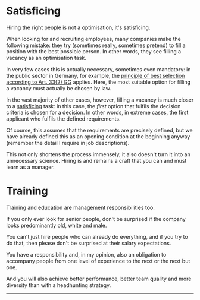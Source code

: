 # Satisficing <!-- .element class="hidden" -->

Hiring the right people is not a optimisation, it's satisficing.

<!-- Note -->
When looking for and recruiting employees, many companies make the following mistake: they try (sometimes really, sometimes pretend) to fill a position with the best possible person.
In other words, they see filling a vacancy as an optimisation task.

In very few cases this is actually necessary, sometimes even mandatory: in the public sector in Germany, for example, the [principle of best selection according to Art. 33(2) GG](https://de.wikipedia.org/wiki/Artikel_33_des_Grundgesetzes_f%C3%BCr_die_Bundesrepublik_Deutschland#Prinzip_der_Bestenauslese,_Art._33_Absatz_2_GG) applies.
Here, the most suitable option for filling a vacancy must actually be chosen by law.

In the vast majority of other cases, however, filling a vacancy is much closer to a [satisficing](https://de.wikipedia.org/wiki/Satisficing) task: in this case, the *first* option that fulfils the decision criteria is chosen for a decision. 
In other words, in extreme cases, the first applicant who fulfils the defined requirements.

Of course, this assumes that the requirements are precisely defined, but we have already defined this as an opening condition at the beginning anyway (remember the detail I require in job descriptions).

This not only shortens the process immensely, it also doesn't turn it into an unnecessary science.
Hiring is and remains a craft that you can and must learn as a manager.


# Training <!-- .element class="hidden" -->

Training and education are management responsibilities too.

<!-- Note -->
If you only ever look for senior people, don't be surprised if the company looks predominantly old, white and male.

You can't just hire people who can already do everything, and if you try to do that, then please don't be surprised at their salary expectations.

You have a responsibility and, in my opinion, also an obligation to accompany people from one level of experience to the next or the next but one.

And you will also achieve better performance, better team quality and more diversity than with a headhunting strategy.

* * *
